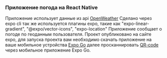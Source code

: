 <h3>Приложение погода на React Native</h3>
Приложение использует данные из api <a href='https://openweathermap.org/'> OpenWeather</a>
Сделано через expo cli так же используется плагины expo, такие как "expo-linear-gradient", "@expo/vector-icons", "expo-location"
Приложение сообщает о погоде по геоданным пользователя.
Проект опубликовано на сайте expo, для запуска проекта вам необходимо скачать приложение на ваше мобильное устройства <a href="https://expo.dev/client">Expo Go</a>
далее просканнировать <a href="https://expo.dev/@baron_smile/newsApp?serviceType=classic&distribution=expo-go">QR-code</a> через мобильное приложение Expo Go.
